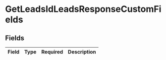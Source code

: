 # GetLeadsIdLeadsResponseCustomFields


## Fields

| Field       | Type        | Required    | Description |
| ----------- | ----------- | ----------- | ----------- |